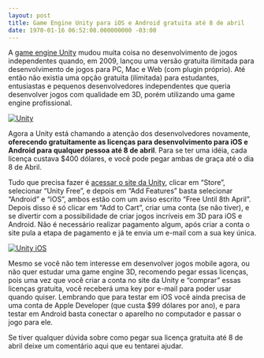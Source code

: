 ```yaml
---
layout: post
title: Game Engine Unity para iOS e Android gratuita até 8 de abril
date: 1970-01-16 06:52:08.000000000 -03:00
---
```


A [game engine Unity](http://unity3d.com/ "Unity") mudou muita coisa no desenvolvimento de jogos independentes quando, em 2009, lançou uma versão gratuita ilimitada para desenvolvimento de jogos para PC, Mac e Web (com plugin próprio). Até então não existia uma opção gratuita (ilimitada) para estudantes, entusiastas e pequenos desenvolvedores independentes que queria desenvolver jogos com qualidade em 3D, porém utilizando uma game engine profissional.

[![](http://gamedeveloper.com.br/blog/wp-content/uploads/2012/03/unity1.jpg "Unity")](http://www.unity3d.com)

Agora a Unity está chamando a atenção dos desenvolvedores novamente, **oferecendo gratuitamente as licenças para desenvolvimento para iOS e Android para qualquer pessoa até 8 de abril**. Para se ter uma idéia, cada licença custava $400 dólares, e você pode pegar ambas de graça até o dia 8 de Abril.  
  
 Tudo que precisa fazer é [acessar o site da Unity](https://store.unity3d.com "Unity"), clicar em “Store”, selecionar “Unity Free”, e depois em “Add Features” basta selecionar “Android” e “iOS”, ambos estão com um aviso escrito “Free Until 8th April”. Depois disso é só clicar em “Add to Cart”, criar uma conta (se não tiver), e se divertir com a possibilidade de criar jogos incríveis em 3D para iOS e Android. Não é necessário realizar pagamento algum, após criar a conta o site pula a etapa de pagamento e já te envia um e-mail com a sua key única.

[![](http://gamedeveloper.com.br/blog/wp-content/uploads/2012/03/feature_3_more.jpg "Unity iOS")](http://unity3d.com/)

Mesmo se você não tem interesse em desenvolver jogos mobile agora, ou não quer estudar uma game engine 3D, recomendo pegar essas licenças, pois uma vez que você criar a conta no site da Unity e “comprar” essas licenças gratuita, você receberá uma key por e-mail para poder usar quando quiser. Lembrando que para testar em iOS você ainda precisa de uma conta de Apple Developer (que custa $99 dólares por ano), e para testar em Android basta conectar o aparelho no computador e passar o jogo para ele.

Se tiver qualquer dúvida sobre como pegar sua licença gratuita até 8 de abril deixe um comentário aqui que eu tentarei ajudar.

<div id="-chrome-auto-translate-plugin-dialog" style="opacity: 1 !important; background-image: initial !important; background-attachment: initial !important; background-origin: initial !important; background-clip: initial !important; background-color: transparent !important; position: absolute !important; top: 0px; left: 0px; overflow-x: visible !important; overflow-y: visible !important; z-index: 999999 !important; text-align: left !important; display: none; padding: 0px !important; margin: 0px !important;">![](http://www.google.com/uds/css/small-logo.png)

</div>
